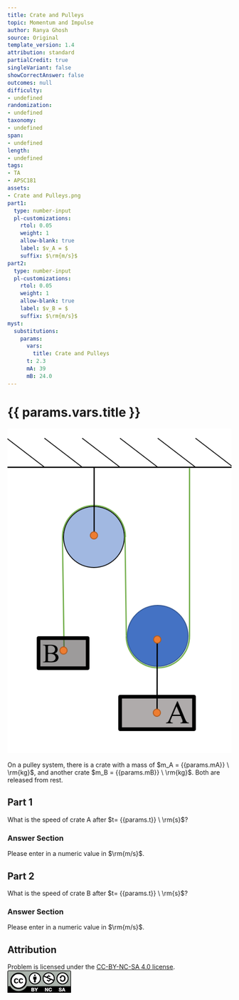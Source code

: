 ```yaml
---
title: Crate and Pulleys
topic: Momentum and Impulse
author: Ranya Ghosh
source: Original
template_version: 1.4
attribution: standard
partialCredit: true
singleVariant: false
showCorrectAnswer: false
outcomes: null
difficulty:
- undefined
randomization:
- undefined
taxonomy:
- undefined
span:
- undefined
length:
- undefined
tags:
- TA
- APSC181
assets:
- Crate and Pulleys.png
part1:
  type: number-input
  pl-customizations:
    rtol: 0.05
    weight: 1
    allow-blank: true
    label: $v_A = $
    suffix: $\rm{m/s}$
part2:
  type: number-input
  pl-customizations:
    rtol: 0.05
    weight: 1
    allow-blank: true
    label: $v_B = $
    suffix: $\rm{m/s}$
myst:
  substitutions:
    params:
      vars:
        title: Crate and Pulleys
      t: 2.3
      mA: 39
      mB: 24.0
---
```

# {{ params.vars.title }}
<img src="Crate and Pulleys.png" width=600>

On a pulley system, there is a crate with a mass of $m_A = {{params.mA}} \ \rm{kg}$, and another crate $m_B = {{params.mB}} \ \rm{kg}$. Both are released from rest.

## Part 1

What is the speed of crate A after $t= {{params.t}} \ \rm{s}$?

### Answer Section

Please enter in a numeric value in $\rm{m/s}$.

## Part 2

What is the speed of crate B after $t= {{params.t}} \ \rm{s}$?

### Answer Section

Please enter in a numeric value in $\rm{m/s}$.

## Attribution

Problem is licensed under the [CC-BY-NC-SA 4.0 license](https://creativecommons.org/licenses/by-nc-sa/4.0/).<br> ![The Creative Commons 4.0 license requiring attribution-BY, non-commercial-NC, and share-alike-SA license.](https://raw.githubusercontent.com/firasm/bits/master/by-nc-sa.png)